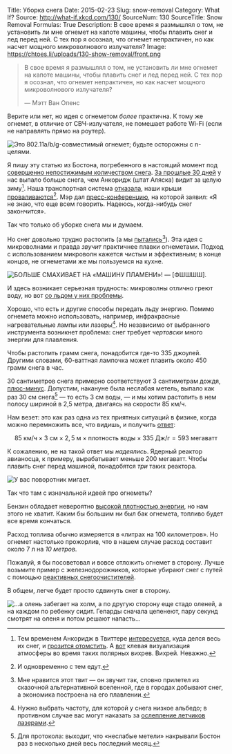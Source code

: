 Title: Уборка снега
Date: 2015-02-23
Slug: snow-removal
Category: What If?
Source: http://what-if.xkcd.com/130/
SourceNum: 130
SourceTitle: Snow Removal
Formulas: True
Description: В свое время я размышлял о том, не установить ли мне огнемет на капоте машины, чтобы плавить снег и лед перед ней. С тех пор я осознал, что огнемет непрактичен, но как насчет мощного микроволнового излучателя?
Image: https://chtoes.li/uploads/130-show-removal/front.png

> В свое время я размышлял о том, не установить ли мне огнемет на капоте машины, чтобы плавить снег и лед перед ней. С тех пор я осознал, что огнемет непрактичен, но как насчет мощного микроволнового излучателя?
>
> — Мэтт Ван Опенс

Верите или нет, но идея с огнеметом *более* практична. К тому же огнемет, в отличие от СВЧ-излучателя, не помешает работе Wi-Fi (если не направлять прямо на роутер).

![](/uploads/130-snow-removal/flamethrower_ru.png "Это 802.11a/b/g-совместимый огнемет; будьте осторожны с n-целями.")

Я пишу эту статью из Бостона, погребенного в настоящий момент под [совершенно непостижимым количеством снега](http://www.buzzfeed.com/mjs538/please-stop-snowing "24 картинки, замечательно передающие безумие снегопадов в Новой Англии"). [За прошлые 30 дней](http://weather.ou.edu/~splillo/misc.html "Сводки Бостонского аэропорта Логан — Сэм Лайло (англ.)") у нас выпало больше снега, чем Анкоридж (штат Аляска) видит за целую зиму[^1]. Наша транспортная система [отказала](http://www.bostonglobe.com/metro/2015/02/14/transportation/U7vNqP861gKQFRly2jmjdL/story.html "Массачусетское транспортное управление на долгом, извилистом, возмутительном пути к провалу — The Boston Globe (англ.)"), наши крыши [проваливаются](http://www.whdh.com/story/28133433/dozens-of-roof-collapses-reported-across-new-england "Сообщения о десятках провалившихся крыш по всей Новой Англии (англ.)")[^2]. Мэр дал [пресс-конференцию](http://www.boston.com/news/local/massachusetts/2015/02/15/boston-mayor-seems-pretty-tired-all-this-dang-snow/OYtAnLLNQ2iMBMRaxTJYzJ/story.html?s_campaign=bcom%3Asocialflow%3Atwitter "Похоже, мэр Бостона порядком устал от этого треклятого снега (англ.)"), на которой заявил: «Я не знаю, что еще всем говорить. Надеюсь, когда-нибудь снег закончится».

[^1]: Тем временем Анкоридж в Твиттере [интересуется](https://twitter.com/NWSBoston/status/567172928593485824 "Метеослужба Бостона в Твиттере: «@NWSAnchorage Да не вопрос! Мы отдадим вам ваши 88,4 см, и у нас останется еще 154,6 см для себя — все равно на 81 см выше нормы» (англ.)"), куда делся весь их снег, и [грозится отомстить](https://twitter.com/NWSAnchorage/status/567566488517619712 "Метеослужба Анкориджа в Твиттере: «@NWSBoston забрали наш снег. Но у нас их жара. #akwx #anchorage #taunton #mawx» [+картинка] (англ.)"). А [вот](https://twitter.com/EricHolthaus/status/567350490912931840 "Эрик Холтхайс в Твиттере: «Это один из трех больших арктических взрывов — спасибо Ridiculously Resilient Ridge (© @Weather_West)» [+анимация] (англ.)") клевая визуализация атмосферы во время таких полярных вихрев. Вихрей. Неважно.

[^2]: И одновременно с тем едут.

Так что только об уборке снега мы и думаем.

Но снег довольно трудно растопить (а мы [пытались](https://twitter.com/NotifyBoston/status/564524089017401347 "Бостон в Твиттере: «В ожидании продолжения снегопадов снегоплавильни растапливают 400 тонн снега в час возле городских точек сбора снега #BOSnow» [+картинка] (англ.)")[^3]). Эта идея с микроволнами и правда *звучит* практичнее плавки огнеметами. Подход с использованием микроволн кажется чистым и эффективным; в конце концов, не огнеметами же мы пользуемся на кухне.

[^3]: Мне нравится этот твит — он звучит так, словно прилетел из сказочной альтернативной вселенной, где в городах добывают снег, а экономика построена на его плавлении.

![](/uploads/130-snow-removal/kitchen_ru.png "БОЛЬШЕ СМАХИВАЕТ НА «МАШИНУ ПЛАМЕНИ»! — [ФШШШШ].")

И здесь возникает серьезная трудность: микроволны отлично греют воду, но вот [со льдом у них проблемы](http://www.thenakedscientists.com/HTML/content/kitchenscience/exp/-324719c1f8/ "Лед в СВЧ — почему он тает так медленно. — The Naked Scientists (англ.)").

Хорошо, что есть и другие способы передать льду энергию. Помимо огнемета можно использовать, например, инфракрасные нагревательные лампы или лазеры[^4]. Но независимо от выбранного инструмента возникнет проблема: снег требует *чертовски* много энергии для плавления.

[^4]: Нужно выбрать частоту, для которой у снега низкое альбедо; в противном случае вас могут наказать за [ослепление летчиков лазерами](http://lenta.ru/news/2011/10/19/laser "Госдума одобрила закон против «лазерного хулиганства»").

Чтобы растопить грамм снега, понадобится где-то 335 джоулей. Другими словами, 60-ваттная лампочка может плавить около 450 грамм снега в час.

30 сантиметров снега примерно соответствуют 3 сантиметрам дождя, [плюс-минус](http://www.theweatherprediction.com/habyhints/346/ "Соответствие объемов снега и дождя — метеоролог Джефф Хейби (англ.)"). Допустим, накануне была неслабая метель, выпало как раз 30 см снега[^5] — то есть 3 см воды, — и мы хотим растопить в нем полосу шириной в 2,5 метра, двигаясь на скорости 85 км/ч.

[^5]: Для протокола: выходит, что «неслабые метели» накрывали Бостон раз в несколько дней весь последний месяц.

Нам везет: это как раз одна из тех приятных ситуаций в физике, когда можно перемножить все, что видишь, и получить [ответ](http://www.wolframalpha.com/input/?i=85+kph+*+3+cm+*+2.5+m+*+water+density+*+335+J%2Fgram "Wolfram|Alpha: 85 км/ч × 3 см × 2,5 м × плотность воды × 335 Дж/г"):

$$ 85\text{ км/ч}\times3\text{ см}\times2{,}5\text{ м}\times\text{плотность воды}\times335\text{ Дж/г}=593\text{ мегаватт} $$

К сожалению, не на такой ответ мы *надеялись*. Ядерный реактор авианосца, к примеру, вырабатывает меньше 200 мегаватт. Чтобы плавить снег перед машиной, понадобятся *три* таких реактора.

![](/uploads/130-snow-removal/legal_ru.png "У вас поворотник мигает.")

Так что там с изначальной идеей про огнеметы?

Бензин обладает невероятно [высокой плотностью энергии](//chtoes.li/zippo-phone/ "Zippo’фон"), но нам этого не хватит. Каким бы большим ни был бак огнемета, топливо будет все время кончаться.

Расход топлива обычно измеряется в «литрах на 100 километров». Но огнемет настолько прожорлив, что в нашем случае расход составит около 7&nbsp;л на *10&nbsp;метров*.

Пожалуй, я бы посоветовал и вовсе отложить огнемет в сторону. Лучше возьмите пример с железнодорожников, которые убирают снег с путей с помощью [реактивных снегоочистителей](http://samsebeskazal.livejournal.com/297037.html "Реактивный снегоуборщик, разбрызгиватель спирта и другие устройства для борьбы со снегом").

В общем, легче будет просто cдвинуть снег в сторону.

![](/uploads/130-snow-removal/cheetahs_ru.png "…а олень забегает на холм, а по другую сторону еще стадо оленей, а на каждом по ребенку сидит. Гепарды сначала цепенеют, пару секунд смотрят на оленя и потом решают напасть…")
